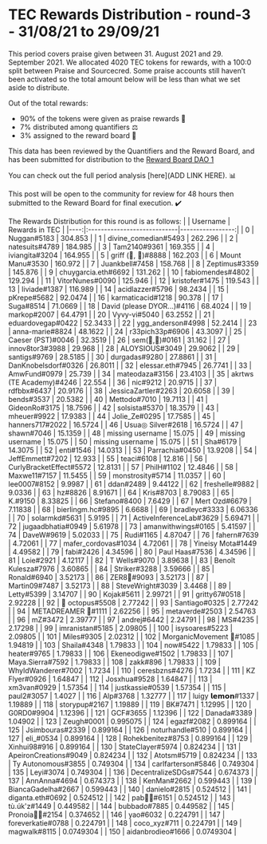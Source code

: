 
# TEC Rewards Distribution - round-3  - 31/08/21 to 29/09/21
This period covers praise given between 31. August 2021 and 29. September 2021. We allocated 4020 TEC tokens for rewards, with a 100:0 split between Praise and Sourcecred. Some praise accounts still haven’t been activated so the total amount below will be less than what we set aside to distribute.

Out of the total rewards:

* 90% of the tokens were given as praise rewards :pray:
* 7% distributed among quantifiers :balance_scale:
* 3% assigned to the reward board :memo:

This data has been reviewed by the Quantifiers and the Reward Board, and has been submitted for distribution to the [Reward Board DAO 1](https://xdai.aragon.blossom.software/#/rewardboardtec/)


You can check out the full period analysis [here](ADD LINK HERE). :bar_chart:

This post will be open to the community for review for 48 hours then submitted to the Reward Board for final execution. :heavy_check_mark:

The Rewards Distribution for this round is as follows:
|     | Username                    |   Rewards in TEC |
|----:|:----------------------------|-----------------:|
|   0 | Nuggan#5183                 |      304.853     |
|   1 | divine_comedian#5493        |      262.296     |
|   2 | natesuits#4789              |      184.985     |
|   3 | Tam2140#9361                |      169.355     |
|   4 | iviangita#3204              |      164.955     |
|   5 | griff (💜, 💜)#8888         |      162.203     |
|   6 | Mount Manu#3530             |      160.972     |
|   7 | Juankbell#7458              |      158.768     |
|   8 | Zeptimus#3359               |      145.876     |
|   9 | chuygarcia.eth#6692         |      131.262     |
|  10 | fabiomendes#4802            |      129.294     |
|  11 | VitorNunes#0090             |      125.946     |
|  12 | kristofer#1475              |      119.543     |
|  13 | liviade#1387                |      116.989     |
|  14 | acidlazzer#5796             |       98.2434    |
|  15 | pKrepe#5682                 |       92.0474    |
|  16 | karmaticacid#1218           |       90.378     |
|  17 | Suga#8514                   |       71.0669    |
|  18 | David (please DYOR...)#4116 |       68.4024    |
|  19 | markop#2007                 |       64.4791    |
|  20 | Vyvy-vi#5040                |       63.2552    |
|  21 | eduardovegap#0422           |       52.3433    |
|  22 | ygg_anderson#4998           |       52.2414    |
|  23 | anna-marie#8824             |       48.1622    |
|  24 | r33pich33p#6906             |       43.3097    |
|  25 | Caeser (PST)#0046           |       32.3519    |
|  26 | sem(🌸,🐝)#0161             |       31.162     |
|  27 | innov8tor3#3988             |       29.968     |
|  28 | ALOYSIOUS#3049              |       29.9062    |
|  29 | santigs#9769                |       28.5185    |
|  30 | durgadas#9280               |       27.8861    |
|  31 | DanKnobelsdorf#0326         |       26.8011    |
|  32 | elessar.eth#7945            |       26.7741    |
|  33 | AmwFund#0979                |       25.739     |
|  34 | mateodaza#3156              |       23.4103    |
|  35 | akrtws (TE Academy)#4246    |       22.554     |
|  36 | nic#9212                    |       20.9715    |
|  37 | rdfbbx#6437                 |       20.9176    |
|  38 | JessicaZartler#2263         |       20.6058    |
|  39 | bends#3537                  |       20.5382    |
|  40 | Mettodo#7010                |       19.7113    |
|  41 | GideonRo#3175               |       18.7596    |
|  42 | solsista#5370               |       18.3579    |
|  43 | mheuer#9922                 |       17.9383    |
|  44 | Jolie_Ze#0295               |       17.7585    |
|  45 | hanners717#2022             |       16.5724    |
|  46 | Usua◎ Silver#2618           |       16.5724    |
|  47 | shawn#7046                  |       15.1359    |
|  48 | missing username            |       15.075     |
|  49 | missing username            |       15.075     |
|  50 | missing username            |       15.075     |
|  51 | Sha#6179                    |       14.3075    |
|  52 | enti#1546                   |       14.0313    |
|  53 | Parrachia#0450              |       13.9208    |
|  54 | JeffEmmett#7202             |       12.933     |
|  55 | teaci#6108                  |       12.816     |
|  56 | CurlyBracketEffect#5572     |       12.8131    |
|  57 | PhilH#1102                  |       12.4846    |
|  58 | Maxwe11#7157                |       11.5455    |
|  59 | monstrosity#5714            |       11.0357    |
|  60 | lee0007#8152                |        9.9987    |
|  61 | ddan#2489                   |        9.44122   |
|  62 | freshelle#9882              |        9.0336    |
|  63 | hz#8826                     |        8.91671   |
|  64 | Kris#8703                   |        8.79083   |
|  65 | K.#9150                     |        8.33825   |
|  66 | Stefano#8400                |        7.6429    |
|  67 | Mert Ozd#6679               |        7.11838   |
|  68 | bierlingm.hc#9895           |        6.6688    |
|  69 | bradleyc#3333               |        6.06336   |
|  70 | solarmkd#5631               |        5.9195    |
|  71 | ActiveInferenceLab#3629     |        5.69471   |
|  72 | jugaadbhatia#0949           |        5.61978   |
|  73 | amanwithwings#0165          |        5.41597   |
|  74 | DaveW#9619                  |        5.02033   |
|  75 | Rudi#1165                   |        4.87047   |
|  76 | fahern#7639                 |        4.72061   |
|  77 | mafer_cordovas#1034         |        4.72061   |
|  78 | Yineisy Mota#1449           |        4.49582   |
|  79 | fabi#2426                   |        4.34596   |
|  80 | Paul Haas#7536              |        4.34596   |
|  81 | Loie#2921                   |        4.12117   |
|  82 | T Wells#9070                |        3.89638   |
|  83 | Benoît Kulesza#7976         |        3.60865   |
|  84 | Striker#3288                |        3.59666   |
|  85 | Ronald#6940                 |        3.52173   |
|  86 | ZER8🧠#9093                 |        3.52173   |
|  87 | Martin09#7487               |        3.52173   |
|  88 | SteveWright#3039            |        3.4468    |
|  89 | Letty#5399                  |        3.14707   |
|  90 | Kojak#5611                  |        2.99721   |
|  91 | gritty67#0518               |        2.92228   |
|  92 | 🐙 octopus#5508             |        2.77242   |
|  93 | Santiago#0325               |        2.77242   |
|  94 | METADREAMER 🐙#1111         |        2.62256   |
|  95 | metaverde#2503              |        2.54763   |
|  96 | mZ#3472                     |        2.39777   |
|  97 | andrej#6442                 |        2.24791   |
|  98 | MS#4235                     |        2.17298   |
|  99 | imranistan#5185             |        2.09805   |
| 100 | isysoares#5223              |        2.09805   |
| 101 | Miles#9305                  |        2.02312   |
| 102 | MorganicMovement 🍄#1085    |        1.94819   |
| 103 | Shaila#4348                 |        1.79833   |
| 104 | now#5422                    |        1.79833   |
| 105 | heater#9765                 |        1.79833   |
| 106 | Ekeneodigwe#1502            |        1.79833   |
| 107 | Maya.Sierra#7592            |        1.79833   |
| 108 | zakk#896                    |        1.79833   |
| 109 | WhyldWanderer#7002          |        1.7234    |
| 110 | ceresbzns#4276              |        1.7234    |
| 111 | KZ Flyer#0926               |        1.64847   |
| 112 | Josxhua#9528                |        1.64847   |
| 113 | xm3van#0929                 |        1.57354   |
| 114 | justkassie#0539             |        1.57354   |
| 115 | paul2#3057                  |        1.4027    |
| 116 | Alp#3768                    |        1.32777   |
| 117 | luigy 𝗹𝗲𝗺𝗼𝗻#1337            |        1.19889   |
| 118 | storypup#2167               |        1.19889   |
| 119 | BK#7471                     |        1.12995   |
| 120 | G0RD0#9904                  |        1.12396   |
| 121 | GCF#3655                    |        1.12396   |
| 122 | Danada#3389                 |        1.04902   |
| 123 | Zeugh#0001                  |        0.995075  |
| 124 | egazf#2082                  |        0.899164  |
| 125 | Jsimbouras#2339             |        0.899164  |
| 126 | noturhandle#510             |        0.899164  |
| 127 | eli_#0534                   |        0.899164  |
| 128 | Rohekbenitez#8753           |        0.899164  |
| 129 | Xinhui98#916                |        0.899164  |
| 130 | StateClayer#5974            |        0.824234  |
| 131 | ApeironCreations#9049       |        0.824234  |
| 132 | Atotsm#5719                 |        0.824234  |
| 133 | Ty Autonomous#3855          |        0.749304  |
| 134 | carlfarterson#5846          |        0.749304  |
| 135 | Leyi#3074                   |        0.749304  |
| 136 | DecentralizeSDGs#7544       |        0.674373  |
| 137 | AnnAnna#4694                |        0.674373  |
| 138 | KenMan#2662                 |        0.599443  |
| 139 | BiancaGadelha#2667          |        0.599443  |
| 140 | danielo#2815                |        0.524512  |
| 141 | diganta.eth#0692            |        0.524512  |
| 142 | pab🐝🐙#6151                |        0.524512  |
| 143 | tù.úk'z#1449                |        0.449582  |
| 144 | bubbado#7885                |        0.449582  |
| 145 | Pronoia🐙🦘#2154            |        0.374652  |
| 146 | yao#6032                    |        0.224791  |
| 147 | foreverkatie#0788           |        0.224791  |
| 148 | coco_xyz#711                |        0.224791  |
| 149 | magwalk#8115                |        0.0749304 |
| 150 | aidanbrodieo#1666           |        0.0749304 |